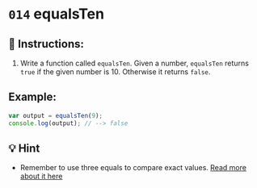 # `014` equalsTen

## 📝 Instructions:

1. Write a function called `equalsTen`. Given a number, `equalsTen` returns `true` if the given number is 10. Otherwise it returns `false`.

## Example:

```Javascript
var output = equalsTen(9);
console.log(output); // --> false
```

## 💡 Hint

+ Remember to use three equals to compare exact values. [Read more about it here](https://bytearcher.com/articles/equality-comparison-operator-javascript)